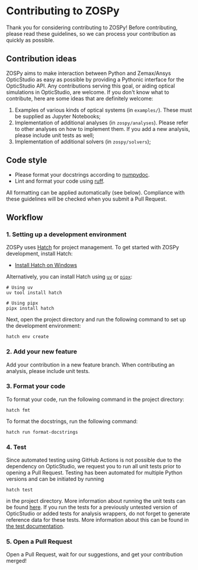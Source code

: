 # Contributing to ZOSPy

Thank you for considering contributing to ZOSPy! Before contributing, please read these guidelines, so we can process
your contribution as quickly as possible.

## Contribution ideas

ZOSPy aims to make interaction between Python and Zemax/Ansys OpticStudio as easy as possible by providing a Pythonic
interface for the OpticStudio API.
Any contributions serving this goal, or aiding optical simulations in OpticStudio, are welcome. If you don't know what to contribute, here are some ideas that are
definitely welcome:

1. Examples of various kinds of optical systems (in `examples/`). These must be supplied as Jupyter Notebooks;
2. Implementation of additional analyses (in `zospy/analyses`). Please refer to other analyses on how to implement them.
   If you add a new analysis, please include unit tests as well;
3. Implementation of additional solvers (in `zospy/solvers`);

## Code style

- Please format your docstrings according to [numpydoc](https://numpydoc.readthedocs.io/en/latest/format.html).
- Lint and format your code using [ruff](https://astral.sh/ruff).

All formatting can be applied automatically (see below). 
Compliance with these guidelines will be checked when you submit a Pull Request.

## Workflow

### 1. Setting up a development environment

ZOSPy uses [Hatch](https://hatch.pypa.io/) for project management.
To get started with ZOSPy development, install Hatch:

- [Install Hatch on Windows](https://hatch.pypa.io/latest/install/#gui-installer_1)

Alternatively, you can install Hatch using [`uv`](https://docs.astral.sh/uv/) or [`pipx`](https://pipx.pypa.io/latest/installation/):

```shell
# Using uv
uv tool install hatch

# Using pipx
pipx install hatch
```

Next, open the project directory and run the following command to set up the development environment:

```shell
hatch env create
```

### 2. Add your new feature

Add your contribution in a new feature branch. When contributing an analysis, please include unit tests.

### 3. Format your code

To format your code, run the following command in the project directory:

```shell
hatch fmt
```

To format the docstrings, run the following command:

```shell
hatch run format-docstrings 
```

### 4. Test

Since automated testing using GitHub Actions is not possible due to the dependency on OpticStudio, we request you
to run all unit tests prior to opening a Pull Request. Testing has been automated for multiple Python versions and
can be initiated by running

```shell
hatch test
```

in the project directory. More information about running the unit tests can be found [here](tests/README.md).
If you run the tests for a previously untested version of OpticStudio or added tests for analysis wrappers, 
do not forget to generate reference data for these tests.
More information about this can be found in [the test documentation](tests/README.md#generating-test-reference-data).

### 5. Open a Pull Request

Open a Pull Request, wait for our suggestions, and get your contribution merged!
